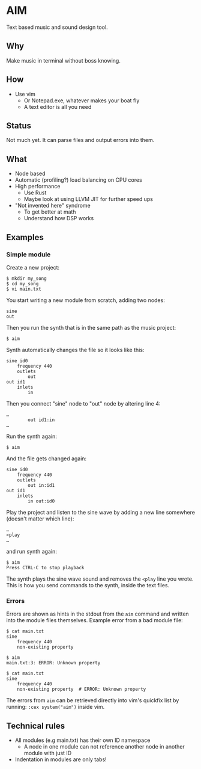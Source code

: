 # AIM
Text based music and sound design tool.

## Why
Make music in terminal without boss knowing.

## How
- Use vim
	- Or Notepad.exe, whatever makes your boat fly
	- A text editor is all you need

## Status
Not much yet. It can parse files and output errors into them.

## What
- Node based
- Automatic (profiling?) load balancing on CPU cores
- High performance
	- Use Rust
	- Maybe look at using LLVM JIT for further speed ups
- "Not invented here" syndrome
	- To get better at math
	- Understand how DSP works

## Examples

### Simple module
Create a new project:

```
$ mkdir my_song
$ cd my_song
$ vi main.txt
```

You start writing a new module from scratch, adding two nodes:

```
sine
out
```

Then you run the synth that is in the same path as the music project:

```
$ aim
```

Synth automatically changes the file so it looks like this:

```
sine id0
	frequency 440
	outlets
		out
out id1
	inlets
		in
```

Then you connect "sine" node to "out" node by altering line 4:

```
…
		out id1:in
…
```

Run the synth again:
```
$ aim
```

And the file gets changed again:

```
sine id0
	frequency 440
	outlets
		out in:id1
out id1
	inlets
		in out:id0
```

Play the project and listen to the sine wave by adding a new line somewhere (doesn't matter which line):

```
…
<play
…
```

and run synth again:

```
$ aim
Press CTRL-C to stop playback
```

The synth plays the sine wave sound and removes the `<play` line you wrote. This is how you send commands to the synth, inside the text files.

### Errors
Errors are shown as hints in the stdout from the `aim` command and written into the module files themselves. Example error from a bad module file:

```
$ cat main.txt
sine
	frequency 440
	non-existing property

$ aim
main.txt:3: ERROR: Unknown property

$ cat main.txt
sine
	frequency 440
	non-existing property  # ERROR: Unknown property
```

The errors from `aim` can be retrieved directly into vim's quickfix list by running: `:cex system("aim")` inside vim.

## Technical rules
- All modules (e.g main.txt) has their own ID namespace
	- A node in one module can not reference another node in another module with just ID
- Indentation in modules are only tabs!
